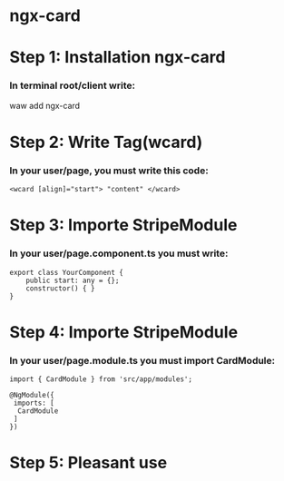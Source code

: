 # ngx-card

# Step 1: Installation ngx-card
### In terminal root/client write:
waw add ngx-card

# Step 2: Write Tag(wcard)
###  In your user/page, you must write this code:
```
<wcard [align]="start"> "content" </wcard>
```

# Step 3: Importe StripeModule
### In your user/page.component.ts you must write:
```
export class YourComponent {
	public start: any = {};
	constructor() { }
}
```

# Step 4: Importe StripeModule
### In your user/page.module.ts you must import CardModule:
```
import { CardModule } from 'src/app/modules';

@NgModule({
 imports: [
  CardModule
 ]
})
```

# Step 5: Pleasant use
